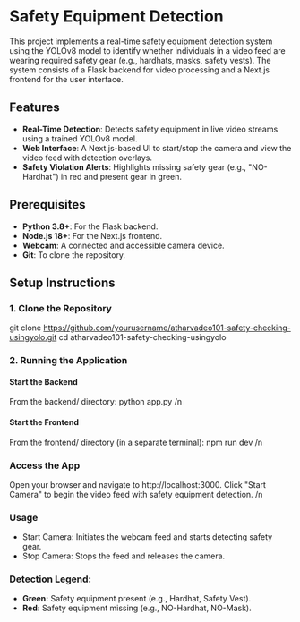 # Safety Equipment Detection

This project implements a real-time safety equipment detection system using the YOLOv8 model to identify whether individuals in a video feed are wearing required safety gear (e.g., hardhats, masks, safety vests). The system consists of a Flask backend for video processing and a Next.js frontend for the user interface.

## Features
- **Real-Time Detection**: Detects safety equipment in live video streams using a trained YOLOv8 model.
- **Web Interface**: A Next.js-based UI to start/stop the camera and view the video feed with detection overlays.
- **Safety Violation Alerts**: Highlights missing safety gear (e.g., "NO-Hardhat") in red and present gear in green.


## Prerequisites
- **Python 3.8+**: For the Flask backend.
- **Node.js 18+**: For the Next.js frontend.
- **Webcam**: A connected and accessible camera device.
- **Git**: To clone the repository.

## Setup Instructions

### 1. Clone the Repository
git clone https://github.com/yourusername/atharvadeo101-safety-checking-usingyolo.git
cd atharvadeo101-safety-checking-usingyolo

### 2. Running the Application
#### Start the Backend
From the backend/ directory:
python app.py
/n
#### Start the Frontend
From the frontend/ directory (in a separate terminal):
npm run dev
/n
### Access the App
Open your browser and navigate to http://localhost:3000.
Click "Start Camera" to begin the video feed with safety equipment detection.
/n
### Usage
- Start Camera: Initiates the webcam feed and starts detecting safety gear.
- Stop Camera: Stops the feed and releases the camera.

### Detection Legend:
- **Green:** Safety equipment present (e.g., Hardhat, Safety Vest).
- **Red:** Safety equipment missing (e.g., NO-Hardhat, NO-Mask).
